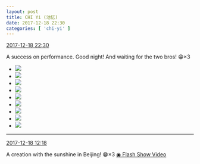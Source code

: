 ```yaml
---
layout: post
title: CHI Yi (池忆)
date: 2017-12-18 22:30
categories: [ 'chi-yi' ]
---
```


<div class="weibo-info">
  <a href="https://weibo.com/6117581836/FAgzZdtAy">2017-12-18 22:30</a>
</div>

A success on performance. Good night! And waiting for the two bros! :grin:×3

<!-- more -->

<ul class="weibo-pic-list-3">
  <li class="weibo-pic">
    <a href="https://wx1.sinaimg.cn/mw690/006G0KuMgy1fmlakf4u7aj30qo0zkthc.jpg"><img src="//wx1.sinaimg.cn/thumb150/006G0KuMgy1fmlakf4u7aj30qo0zkthc.jpg" /></a>
  </li>
  <li class="weibo-pic">
    <a href="https://wx2.sinaimg.cn/mw690/006G0KuMgy1fmlakgp2luj30qo0zkn4z.jpg"><img src="//wx2.sinaimg.cn/thumb150/006G0KuMgy1fmlakgp2luj30qo0zkn4z.jpg" /></a>
  </li>
  <li class="weibo-pic">
    <a href="https://wx2.sinaimg.cn/mw690/006G0KuMgy1fmlaki26axj30qo0zk7d6.jpg"><img src="//wx2.sinaimg.cn/thumb150/006G0KuMgy1fmlaki26axj30qo0zk7d6.jpg" /></a>
  </li>
  <li class="weibo-pic">
    <a href="https://wx4.sinaimg.cn/mw690/006G0KuMgy1fmlakjj26aj30qo0zk474.jpg"><img src="//wx4.sinaimg.cn/thumb150/006G0KuMgy1fmlakjj26aj30qo0zk474.jpg" /></a>
  </li>
  <li class="weibo-pic">
    <a href="https://wx3.sinaimg.cn/mw690/006G0KuMgy1fmlakl1mmmj30qo0zk47p.jpg"><img src="//wx3.sinaimg.cn/thumb150/006G0KuMgy1fmlakl1mmmj30qo0zk47p.jpg" /></a>
  </li>
  <li class="weibo-pic">
    <a href="https://wx4.sinaimg.cn/mw690/006G0KuMgy1fmlakdsglkj30k00lamx8.jpg"><img src="//wx4.sinaimg.cn/thumb150/006G0KuMgy1fmlakdsglkj30k00lamx8.jpg" /></a>
  </li>
  <li class="weibo-pic">
    <a href="https://wx4.sinaimg.cn/mw690/006G0KuMgy1fmlaklwzycj30k00laglo.jpg"><img src="//wx4.sinaimg.cn/thumb150/006G0KuMgy1fmlaklwzycj30k00laglo.jpg" /></a>
  </li>
  <li class="weibo-pic">
    <a href="https://wx4.sinaimg.cn/mw690/006G0KuMgy1fmlaknnk5hj30zk0qowmn.jpg"><img src="//wx4.sinaimg.cn/thumb150/006G0KuMgy1fmlaknnk5hj30zk0qowmn.jpg" /></a>
  </li>
  <li class="weibo-pic">
    <a href="https://wx1.sinaimg.cn/mw690/006G0KuMgy1fmlakp75c3j30zk0qon4f.jpg"><img src="//wx1.sinaimg.cn/thumb150/006G0KuMgy1fmlakp75c3j30zk0qon4f.jpg" /></a>
  </li>
</ul>

---

<div class="weibo-info">
  <a href="https://weibo.com/6117581836/FAczo4VvX">2017-12-18 12:18</a>
</div>

A creation with the sunshine in Beijing! :grin:×3 [◉ Flash Show Video](https://www.miaopai.com/show/Ow1fXweDr1Qbi6PhmQAh9zNokvI0HXqUzIQMEA__.htm)
